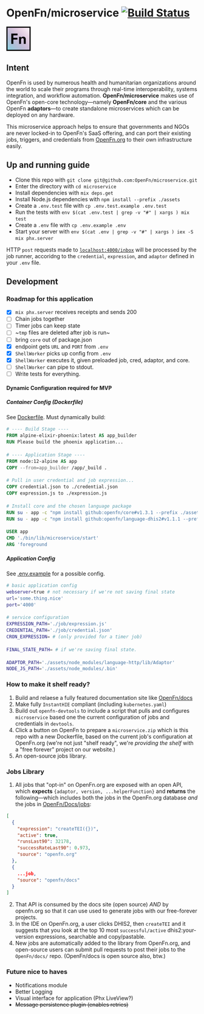 # OpenFn/microservice [![Build Status](https://travis-ci.org/OpenFn/microservice.svg?branch=master)](https://travis-ci.org/github/OpenFn/microservice)

[![openfn](assets/logo.png)](https://www.openfn.org)

## Intent

OpenFn is used by numerous health and humanitarian organizations around the
world to scale their programs through real-time interoperability, systems
integration, and workflow automation. **OpenFn/microservice** makes use of
OpenFn's open-core technology—namely **OpenFn/core** and the various OpenFn
**adaptors**—to create standalone microservices which can be deployed on any
hardware.

This microservice approach helps to ensure that governments and NGOs are never
locked-in to OpenFn's SaaS offering, and can port their existing jobs, triggers,
and credentials from [OpenFn.org](www.openfn.org) to their own infrastructure
easily.

## Up and running guide

- Clone this repo with `git clone git@github.com:OpenFn/microservice.git`
- Enter the directory with `cd microservice`
- Install dependencies with `mix deps.get`
- Install Node.js dependencies with `npm install --prefix ./assets`
- Create a `.env.test` file with `cp .env.test.example .env.test`
- Run the tests with `env $(cat .env.test | grep -v "#" | xargs ) mix test`
- Create a `.env` file with `cp .env.example .env`
- Start your server with `env $(cat .env | grep -v "#" | xargs ) iex -S mix phx.server`

HTTP `post` requests made to
[`localhost:4000/inbox`](http://localhost:4000/inbox) will be processed by the
job runner, accoridng to the `credential`, `expression`, and `adaptor` defined
in your `.env` file.

## Development

### Roadmap for this application

- [x] `mix phx.server` receives receipts and sends 200
- [ ] Chain jobs together
- [ ] Timer jobs can keep state
- [ ] ~`tmp` files are deleted after job is run~
- [ ] bring `core` out of package.json
- [x] endpoint gets `URL` and `PORT` from `.env`
- [x] `ShellWorker` picks up config from `.env`
- [x] `ShellWorker` executes it, given preloaded job, cred, adaptor, and core.
- [ ] `ShellWorker` can pipe to stdout.
- [ ] Write tests for everything.

#### Dynamic Configuration required for MVP

##### Container Config (Dockerfile)

See [Dockerfile](./Dockerfile). Must dynamically build:

```dockerfile
# ---- Build Stage ----
FROM alpine-elixir-phoenix:latest AS app_builder
RUN Please build the phoenix application...

# ---- Application Stage ----
FROM node:12-alpine AS app
COPY --from=app_builder /app/_build .

# Pull in user credential and job expression...
COPY credential.json to ./credential.json
COPY expression.js to ./expression.js

# Install core and the chosen language package
RUN su - app -c "npm install github:openfn/core#v1.3.1 --prefix ./assets"
RUN su - app -c "npm install github:openfn/language-dhis2#v1.1.1 --prefix ./assets"

USER app
CMD './bin/lib/microservice/start'
ARG 'foreground
```

##### Application Config

See [.env.example](./.env.example) for a possible config.

```sh
# basic application config
webserver=true # not necessary if we're not saving final state
url='some.thing.nice'
port='4000'

# service configuration
EXPRESSION_PATH='./job/expression.js'
CREDENTIAL_PATH='./job/credential.json'
CRON_EXPRESSION= # (only provided for a timer job)

FINAL_STATE_PATH= # if we're saving final state.

ADAPTOR_PATH='./assets/node_modules/language-http/lib/Adaptor'
NODE_JS_PATH='./assets/node_modules/.bin'
```

### How to make it shelf ready?

1. Build and relaese a fully featured documentation site like
   [OpenFn/docs](https://openfn.github.io/docs/)
2. Make fully `InstantHIE` compliant (including `kubernetes.yaml`)
3. Build out `openfn-devtools` to include a script that pulls and configures
   `microservice` based one the current configuration of jobs and credentials in
   `devtools`.
4. Click a button on OpenFn to prepare a `microservice.zip` which is this repo
   with a new Dockerfile, based on the current job's configuration at OpenFn.org
   (we're not just "shelf ready", we're _providing the shelf_ with a "free
   forever" project on our website.)
5. An open-source jobs library.

### Jobs Library

1. All jobs that "opt-in" on OpenFn.org are exposed with an open API, which
   **expects** `{adaptor, version, ...helperFunction}` and **returns** the
   following—which includes both the jobs in the OpenFn.org database _and_ the
   jobs in [OpenFn/Docs/jobs](https://www.github.com/openfn/docs/jobs):

```json
[
  {
    "expression": "createTEI({})",
    "active": true,
    "runsLast90": 32178,
    "successRateLast90": 0.973,
    "source": "openfn.org"
  },
  {
    ...job,
    "source": "openfn/docs"
  }
]
```

2. That API is consumed by the docs site (open source) _AND_ by openfn.org so
   that it can use used to generate jobs with our free-forever projects.
3. In the IDE on OpenFn.org, a user clicks DHIS2, then `createTEI` and it
   suggests that you look at the top 10 most `successful/active`
   dhis2:your-version expressions, searchable and copy/pastable.
4. New jobs are automatically added to the library from OpenFn.org, and
   open-source users can submit pull requests to post their jobs to the
   `OpenFn/docs/` repo. (OpenFn/docs is open source also, btw.)

### Future nice to haves

- Notifications module
- Better Logging
- Visual interface for application (Phx LiveView?)
- ~~Message persistence plugin (enables retries)~~

